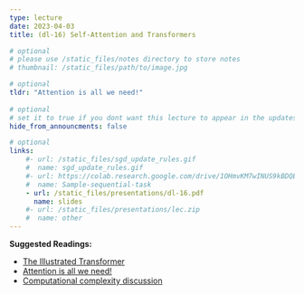 ```yaml
---
type: lecture
date: 2023-04-03
title: (dl-16) Self-Attention and Transformers

# optional
# please use /static_files/notes directory to store notes
# thumbnail: /static_files/path/to/image.jpg 

# optional
tldr: "Attention is all we need!"
  
# optional
# set it to true if you dont want this lecture to appear in the updates section
hide_from_announcments: false

# optional
links: 
    #- url: /static_files/sgd_update_rules.gif
    #  name: sgd_update_rules.gif
    #- url: https://colab.research.google.com/drive/1OHmvKM7wINUS9kBDQExY_oDKK4AX-wgN?usp=sharing
    #  name: Sample-sequential-task
    - url: /static_files/presentations/dl-16.pdf
      name: slides
    #- url: /static_files/presentations/lec.zip
    #  name: other
---
```

**Suggested Readings:**
- [The Illustrated Transformer](https://jalammar.github.io/illustrated-transformer/)
- [Attention is all we need!](https://arxiv.org/pdf/1706.03762.pdf)
- [Computational complexity discussion](https://stackoverflow.com/questions/65703260/computational-complexity-of-self-attention-in-the-transformer-model)
